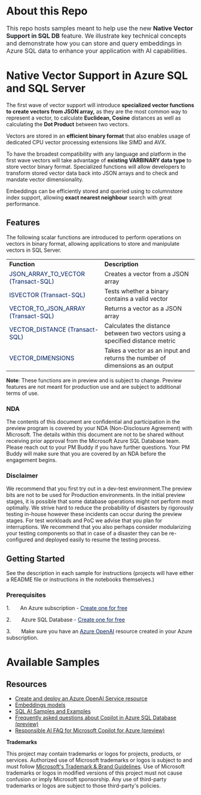# About this Repo

<span style="color: rgb(31, 35, 40); font-family: -apple-system, BlinkMacSystemFont, &quot;Segoe UI&quot;, &quot;Noto Sans&quot;, Helvetica, Arial, sans-serif, &quot;Apple Color Emoji&quot;, &quot;Segoe UI Emoji&quot;; font-size: 16px; background-color: rgb(255, 255, 255);">This repo hosts samples meant to help use the new&nbsp;<b>Native Vector Support in SQL DB</b> feature</span><span style="color: rgb(31, 35, 40); font-family: -apple-system, BlinkMacSystemFont, &quot;Segoe UI&quot;, &quot;Noto Sans&quot;, Helvetica, Arial, sans-serif, &quot;Apple Color Emoji&quot;, &quot;Segoe UI Emoji&quot;; font-size: 16px; background-color: rgb(255, 255, 255);">. We illustrate key technical concepts and demonstrate how you can store and query embeddings in Azure SQL data to enhance your application with AI capabilities.</span>

# Native Vector Support in Azure SQL and SQL Server

The first wave of vector support will introduce **specialized vector functions to create vectors from JSON array,** as they are the most common way to represent a vector, to calculate **Euclidean, Cosine** distances as well as calculating the **Dot Product** between two vectors. 

Vectors are stored in an **efficient binary format** that also enables usage of dedicated CPU vector processing extensions like SIMD and AVX. 

To have the broadest compatibility with any language and platform in the first wave vectors will take advantage of **existing VARBINARY data type** to store vector binary format. Specialized functions will allow developers to transform stored vector data back into JSON arrays and to check and mandate vector dimensionality. 

Embeddings can be efficiently stored and queried using to columnstore index support, allowing **exact nearest neighbour** search with great performance.

## Features

The following scalar functions are introduced to perform operations on vectors in binary format, allowing applications to store and manipulate vectors in SQL Server.

|  |  |
| --- | --- |
| **Function** | **Description** |
| <span style="color:#002060">JSON_ARRAY_TO_VECTOR (Transact-SQL)</span> | Creates a vector from a JSON array |
| <span style="color:#002060">ISVECTOR (Transact-SQL)</span> | Tests whether a binary contains a valid vector |
| <span style="color:#002060">VECTOR_TO_JSON_ARRAY (Transact-SQL)</span> | Returns a vector as a JSON array |
| <span style="color:#002060">VECTOR_DISTANCE (Transact-SQL)</span> | Calculates the distance between two vectors using a specified distance metric |
| <span style="color:#002060">VECTOR_DIMENSIONS</span> | Takes a vector as an input and returns the number of dimensions as an output |

**Note**: These functions are in preview and is subject to change. Preview features are not meant for production use and are subject to additional terms of use.

### NDA

The contents of this document are confidential and participation in the preview program is covered by your NDA (Non-Disclosure Agreement) with Microsoft. The details within this document are not to be shared without receiving prior approval from the Microsoft Azure SQL Database team. Please reach out to your PM Buddy if you have further questions. Your PM Buddy will make sure that you are covered by an NDA before the engagement begins.

### Disclaimer

We recommend that you first try out in a dev-test environment.The preview bits are not to be used for Production environments. In the initial preview stages, it is possible that some database operations might not perform most optimally. We strive hard to reduce the probability of disasters by rigorously testing in-house however these incidents can occur during the preview stages. For test workloads and PoC we advise that you plan for interruptions. We recommend that you also perhaps consider modularizing your testing components so that in case of a disaster they can be re-configured and deployed easily to resume the testing process. 

## Getting Started
See the description in each sample for instructions (projects will have either a README file or instructions in the notebooks themselves.)


### Prerequisites
1.       An Azure subscription - [<span style="color:#002060">Create one for free</span>](https://github.com/Azure-Samples/azure-sql-db-vector-search/blob/622f7be47cafa261b267163a9a94af13d4fa9243/AzureSQLVectorSearch/src/https:/azure.microsoft.com/free/cognitive-services?azure-portal=true)

2.       Azure SQL Database - [<span style="color:#002060">Create one for free</span>](https://github.com/Azure-Samples/azure-sql-db-vector-search/blob/622f7be47cafa261b267163a9a94af13d4fa9243/AzureSQLVectorSearch/src/https:/learn.microsoft.com/azure/azure-sql/database/free-offer?view=azuresql)

3.       Make sure you have an [<span style="color:#002060">Azure OpenAI</span>](https://learn.microsoft.com/en-us/azure/ai-services/openai/overview) resource created in your Azure subscription.


# Available Samples

## Resources

- [Create and deploy an Azure OpenAI Service resource](https://learn.microsoft.com/en-us/azure/ai-services/openai/how-to/create-resource?pivots=web-portal)
- [Embeddings models](https://learn.microsoft.com/en-us/azure/ai-services/openai/concepts/models#embeddings-models)
- [SQL AI Samples and Examples](https://aka.ms/sqlaisamples)
- [Frequently asked questions about Copilot in Azure SQL Database (preview)](https://learn.microsoft.com/en-us/azure/azure-sql/copilot/copilot-azure-sql-faq?view=azuresql)
- [Responsible AI FAQ for Microsoft Copilot for Azure (preview)](https://learn.microsoft.com/en-us/azure/copilot/responsible-ai-faq)

**Trademarks**

This project may contain trademarks or logos for projects, products, or services. Authorized use of Microsoft trademarks or logos is subject to and must follow [Microsoft's Trademark & Brand Guidelines](https://www.microsoft.com/en-us/legal/intellectualproperty/trademarks/usage/general). Use of Microsoft trademarks or logos in modified versions of this project must not cause confusion or imply Microsoft sponsorship. Any use of third-party trademarks or logos are subject to those third-party's policies.
